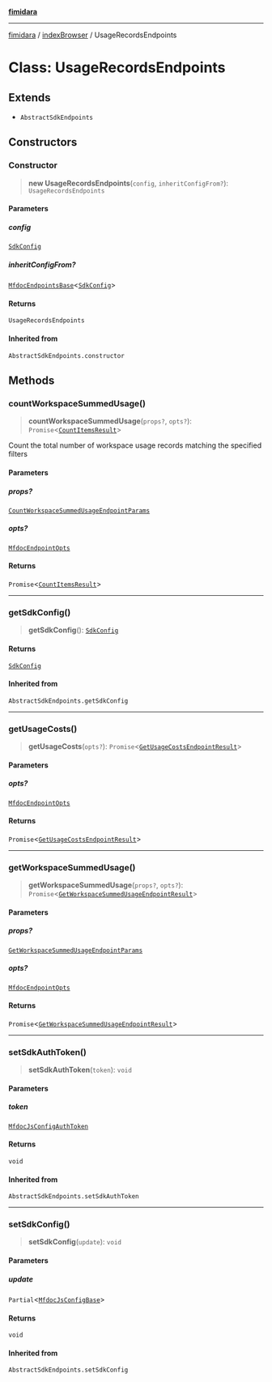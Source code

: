 [**fimidara**](../../README.md)

***

[fimidara](../../modules.md) / [indexBrowser](../README.md) / UsageRecordsEndpoints

# Class: UsageRecordsEndpoints

## Extends

- `AbstractSdkEndpoints`

## Constructors

### Constructor

> **new UsageRecordsEndpoints**(`config`, `inheritConfigFrom?`): `UsageRecordsEndpoints`

#### Parameters

##### config

[`SdkConfig`](../interfaces/SdkConfig.md)

##### inheritConfigFrom?

[`MfdocEndpointsBase`](MfdocEndpointsBase.md)\<[`SdkConfig`](../interfaces/SdkConfig.md)\>

#### Returns

`UsageRecordsEndpoints`

#### Inherited from

`AbstractSdkEndpoints.constructor`

## Methods

### countWorkspaceSummedUsage()

> **countWorkspaceSummedUsage**(`props?`, `opts?`): `Promise`\<[`CountItemsResult`](../type-aliases/CountItemsResult.md)\>

Count the total number of workspace usage records matching the specified filters

#### Parameters

##### props?

[`CountWorkspaceSummedUsageEndpointParams`](../type-aliases/CountWorkspaceSummedUsageEndpointParams.md)

##### opts?

[`MfdocEndpointOpts`](../type-aliases/MfdocEndpointOpts.md)

#### Returns

`Promise`\<[`CountItemsResult`](../type-aliases/CountItemsResult.md)\>

***

### getSdkConfig()

> **getSdkConfig**(): [`SdkConfig`](../interfaces/SdkConfig.md)

#### Returns

[`SdkConfig`](../interfaces/SdkConfig.md)

#### Inherited from

`AbstractSdkEndpoints.getSdkConfig`

***

### getUsageCosts()

> **getUsageCosts**(`opts?`): `Promise`\<[`GetUsageCostsEndpointResult`](../type-aliases/GetUsageCostsEndpointResult.md)\>

#### Parameters

##### opts?

[`MfdocEndpointOpts`](../type-aliases/MfdocEndpointOpts.md)

#### Returns

`Promise`\<[`GetUsageCostsEndpointResult`](../type-aliases/GetUsageCostsEndpointResult.md)\>

***

### getWorkspaceSummedUsage()

> **getWorkspaceSummedUsage**(`props?`, `opts?`): `Promise`\<[`GetWorkspaceSummedUsageEndpointResult`](../type-aliases/GetWorkspaceSummedUsageEndpointResult.md)\>

#### Parameters

##### props?

[`GetWorkspaceSummedUsageEndpointParams`](../type-aliases/GetWorkspaceSummedUsageEndpointParams.md)

##### opts?

[`MfdocEndpointOpts`](../type-aliases/MfdocEndpointOpts.md)

#### Returns

`Promise`\<[`GetWorkspaceSummedUsageEndpointResult`](../type-aliases/GetWorkspaceSummedUsageEndpointResult.md)\>

***

### setSdkAuthToken()

> **setSdkAuthToken**(`token`): `void`

#### Parameters

##### token

[`MfdocJsConfigAuthToken`](../type-aliases/MfdocJsConfigAuthToken.md)

#### Returns

`void`

#### Inherited from

`AbstractSdkEndpoints.setSdkAuthToken`

***

### setSdkConfig()

> **setSdkConfig**(`update`): `void`

#### Parameters

##### update

`Partial`\<[`MfdocJsConfigBase`](../interfaces/MfdocJsConfigBase.md)\>

#### Returns

`void`

#### Inherited from

`AbstractSdkEndpoints.setSdkConfig`
